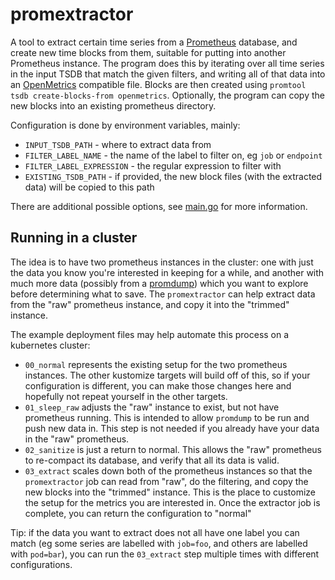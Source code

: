 # promextractor

A tool to extract certain time series from a [Prometheus](https://prometheus.io/) database, and create new time blocks from them, suitable for putting into another Prometheus instance.
The program does this by iterating over all time series in the input TSDB that match the given filters, and writing all of that data into an [OpenMetrics](https://openmetrics.io/) compatible file.
Blocks are then created using `promtool tsdb create-blocks-from openmetrics`.
Optionally, the program can copy the new blocks into an existing prometheus directory.

Configuration is done by environment variables, mainly:
- `INPUT_TSDB_PATH` - where to extract data from
- `FILTER_LABEL_NAME` - the name of the label to filter on, eg `job` or `endpoint`
- `FILTER_LABEL_EXPRESSION` - the regular expression to filter with
- `EXISTING_TSDB_PATH` - if provided, the new block files (with the extracted data) will be copied to this path

There are additional possible options, see [main.go](./main.go) for more information.

## Running in a cluster

The idea is to have two prometheus instances in the cluster: one with just the data you know you're interested in keeping for a while, and another with much more data (possibly from a [promdump](https://github.com/ihcsim/promdump)) which you want to explore before determining what to save.
The `promextractor` can help extract data from the "raw" prometheus instance, and copy it into the "trimmed" instance.

The example deployment files may help automate this process on a kubernetes cluster:
- `00_normal` represents the existing setup for the two prometheus instances. The other kustomize targets will build off of this, so if your configuration is different, you can make those changes here and hopefully not repeat yourself in the other targets.
- `01_sleep_raw` adjusts the "raw" instance to exist, but not have prometheus running. This is intended to allow `promdump` to be run and push new data in. This step is not needed if you already have your data in the "raw" prometheus.
- `02_sanitize` is just a return to normal. This allows the "raw" prometheus to re-compact its database, and verify that all its data is valid.
- `03_extract` scales down both of the prometheus instances so that the `promextractor` job can read from "raw", do the filtering, and copy the new blocks into the "trimmed" instance. This is the place to customize the setup for the metrics you are interested in. Once the extractor job is complete, you can return the configuration to "normal"

Tip: if the data you want to extract does not all have one label you can match (eg some series are labelled with `job=foo`, and others are labelled with `pod=bar`), you can run the `03_extract` step multiple times with different configurations.
